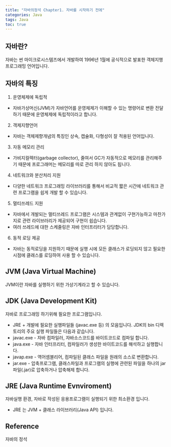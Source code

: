 ```yaml
---
title: "자바의정석 Chapter1. 자바를 시작하기 전에"
categories: Java
tags: Java
toc: true
---
```


## 자바란?
자바는 썬 마이크로시스템즈에서 개발하여 1996년 1월에 공식적으로 발표한 객체지행 프로그래밍 언어입니다.

## 자바의 특징
1. 운영체제에 독립적
- 자바가상머신(JVM)가 자바언어를 운영체제가 이해할 수 있는 명령어로 변환 전달하기 때문에 운영체제에 독립적이라고 합니다. 

2. 객제지향언어
- 자바는 객체제향개념의 특징인 상속, 캡슐화, 다형성이 잘 적용된 언어입니다.

3. 자동 메모리 관리
- 가비지컬렉터(garbage collector), 줄여서 GC가 자동적으로 메모리를 관리해주기 때문에 프로그래머는 메모리를 따로 관리 하지 않아도 됩니다.

4. 네트워크와 분산처리 지원
- 다양한 네트워크 프로그래밍 라이브러리를 통해서 비교적 짧은 시간에 네트워크 관련 프로그램을 쉽게 개발 할 수 있습니다.

5. 멀티쓰레드 지원
- 자바에서 개발되는 멀티쓰레드 프로그램은 시스템과 관계없이 구현가능하고 마찬가지로 관련 라이브러리가 제공되어 구현이 쉽습니다.
- 여러 쓰레드에 대한 스케줄링은 자바 인터프리터가 담당합니다.

6. 동적 로딩 제공
- 자바는 동적로딩을 지원하기 때문에 실행 시에 모든 클래스가 로딩되지 않고 필요한 시점에 클래스를 로딩하여 사용 할 수 있습니다.

## JVM (Java Virtual Machine)
JVM이란 자바를 실행하기 위한 가상기계라고 할 수 있습니다.

## JDK (Java Development Kit)
자바로 프로그래밍 하기위해 필요한 프로그램입니다.
- JRE + 개발에 필요한 실행파일들 (javac.exe 등) 의 모음입니다.
JDK의 bin 디렉토리의 주요 실행 파일들은 다음과 같습니다.
- javac.exe - 자바 컴파일러, 자바소스코드를 바이트코드로 컴파일 합니다.
- java.exe - 자바 인터프리터, 컴파일러가 생성한 바이트코드를 해석하고 실행합니다.
- javap.exe - 역어셈블리어, 컴파일된 클래스 파일을 원래의 소스로 변환합니다. 
- jar.exe - 압축프로그램, 클래스파일과 프로그램의 실행에 관련된 파일을 하나의 jar파일(.jar)로 압축하거나 압축해제 합니다.

## JRE (Java Runtime Evnviroment)
자바실행 환경, 자바로 작성된 응용프로그램이 실행되기 위한 최소환경 입니다.
- JRE 는 JVM + 클래스 라이브러리(Java API) 입니다.
 
## Reference
자바의 정석


